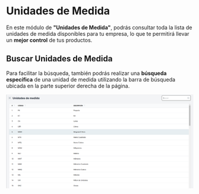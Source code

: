 # Unidades de Medida

En este módulo de **"Unidades de Medida"**, podrás consultar toda la lista de unidades de medida disponibles para tu empresa, lo que te permitirá llevar un **mejor control** de tus productos.

## Buscar Unidades de Medida

Para facilitar la búsqueda, también podrás realizar una **búsqueda específica** de una unidad de medida utilizando la barra de búsqueda ubicada en la parte superior derecha de la página.

![unidades](./img9/unidades.png)
